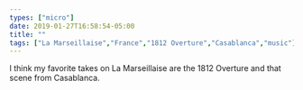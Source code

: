 ```yaml
---
types: ["micro"]
date: 2019-01-27T16:58:54-05:00
title: ""
tags: ["La Marseillaise","France","1812 Overture","Casablanca","music"]
---
```

I think my favorite takes on La Marseillaise are the 1812 Overture and that scene from Casablanca.
